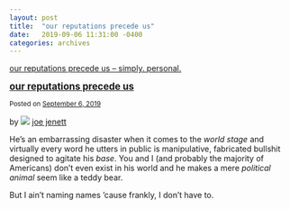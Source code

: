 ```yaml
---
layout: post
title:  "our reputations precede us"
date:   2019-09-06 11:31:00 -0400
categories: archives
---
```

[our reputations precede us – simply. personal.](https://simply.personal.jenett.org/our-reputations-precede-us/)

**<big>[our reputations precede us](https://simply.personal.jenett.org/our-reputations-precede-us/ "Permalink to our reputations precede us")</big>**

<small>Posted on [September 6, 2019](https://simply.personal.jenett.org/our-reputations-precede-us/ "11:31 am")</small>

by ![](https://secure.gravatar.com/avatar/0bf0445b4e4b39f830b186b7e23195a1?s=40&d=identicon&r=pg) [joe jenett](https://simply.personal.jenett.org/author/admin/ "View all posts by joe jenett")

He’s an embarrassing disaster when it comes to the _world stage_ and virtually every word he utters in public is manipulative, fabricated bullshit designed to agitate his _base_. You and I (and probably the majority of Americans) don’t even exist in his world and he makes a mere _political animal_ seem like a teddy bear.

But I ain’t naming names ’cause frankly, I don’t have to.